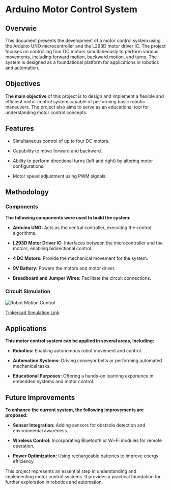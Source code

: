 # Arduino Motor Control System
## Overvwie 

This document presents the development of a motor control system using the Arduino UNO microcontroller and the L293D motor driver IC. The project focuses on controlling four DC motors simultaneously to perform various movements, including forward motion, backward motion, and turns. The system is designed as a foundational platform for applications in robotics and automation.

## Objectives

**The main objective** of this project is to design and implement a flexible and efficient motor control system capable of performing basic robotic maneuvers. The project also aims to serve as an educational tool for understanding motor control concepts.

## Features

- Simultaneous control of up to four DC motors.

- Capability to move forward and backward.

- Ability to perform directional turns (left and right) by altering motor configurations.

- Motor speed adjustment using PWM signals.

## Methodology

### Components

**The following components were used to build the system:**

- **Arduino UNO:** Acts as the central controller, executing the control algorithms.

- **L293D Motor Driver IC:** Interfaces between the microcontroller and the motors, enabling bidirectional control.

- **4 DC Motors:** Provide the mechanical movement for the system.

- **9V Battery:** Powers the motors and motor driver.

- **Breadboard and Jumper Wires:** Facilitate the circuit connections.


### Circuit Simulation
![Robot Motion Control](https://github.com/user-attachments/assets/37ccbe74-1045-4009-bd57-b6c14dc98cdd)

[Tinkercad Simulation Link](https://www.tinkercad.com/things/dgmqqgK1kvN-robot-motion-control)

## Applications

**This motor control system can be applied in several areas, including:**

- **Robotics:** Enabling autonomous robot movement and control.

- **Automation Systems:** Driving conveyor belts or performing automated mechanical tasks.

- **Educational Purposes:** Offering a hands-on learning experience in embedded systems and motor control.

## Future Improvements

**To enhance the current system, the following improvements are proposed:**

- **Sensor Integration:** Adding sensors for obstacle detection and environmental awareness.

- **Wireless Control:** Incorporating Bluetooth or Wi-Fi modules for remote operation.

- **Power Optimization:** Using rechargeable batteries to improve energy efficiency.

This project represents an essential step in understanding and implementing motor control systems. It provides a practical foundation for further exploration in robotics and automation.

